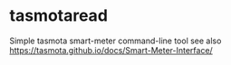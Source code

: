 # tasmotaread
Simple tasmota smart-meter command-line tool
see also https://tasmota.github.io/docs/Smart-Meter-Interface/
